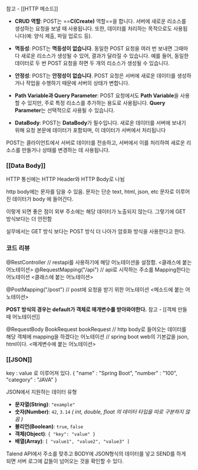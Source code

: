 참고 - [[HTTP 메소드]]

- **CRUD 역할**: POST는 ==**C(Create)** 역할==을 합니다. 서버에 새로운 리소스를 생성하는 요청을 보낼 때 사용됩니다. 또한, 데이터를 처리하는 목적으로도 사용됩니다(예: 양식 제출, 파일 업로드 등).
    
- **멱등성**: POST는 **멱등성이 없습니다**. 동일한 POST 요청을 여러 번 보내면 그때마다 새로운 리소스가 생성될 수 있어, 결과가 달라질 수 있습니다. 예를 들어, 동일한 데이터로 두 번 POST 요청을 하면 두 개의 리소스가 생성될 수 있습니다.
    
- **안정성**: POST는 **안정성이 없습니다**. POST 요청은 서버에 새로운 데이터를 생성하거나 작업을 수행하기 때문에 서버의 상태가 변합니다.
    
- **Path Variable과 Query Parameter**: POST 요청에서도 **Path Variable**을 사용할 수 있지만, 주로 특정 리소스를 추가하는 용도로 사용됩니다. **Query Parameter**는 선택적으로 사용될 수 있습니다.
    
- **DataBody**: POST는 **DataBody**가 필수입니다. 새로운 데이터를 서버에 보내기 위해 요청 본문에 데이터가 포함되며, 이 데이터가 서버에서 처리됩니다

POST는 클라이언트에서 서버로 데이터를 전송하고, 서버에서 이를 처리하여 새로운 리소스를 만들거나 상태를 변경하는 데 사용됩니다.

### [[Data Body]]
HTTP 통신에는 HTTP Header와 HTTP Body로 나뉨

http body에는 문자를 담을 수 있음.
문자는 단순 text, html, json, etc
문자로 이루어진 데이터가 body 에 들어간다.

이렇게 되면 좋은 점이 외부 주소에는 해당 데이터가 노출되지 않는다.
그렇기에 GET 방식보다는 더 안전함

실무에서는 GET 방식 보다는 POST 방식 더 나아가 암호화 방식을 사용한다고 한다.





### 코드 리뷰

@RestController
	// restapi를 사용하기에 해당 어노테이션을 설정함. 
	<클래스에 붙는 어노테이션>
@RequestMapping("/api")
	// api로 시작하는 주소를 Mapping한다는 어노테이션 
	<클래스에 붙는 어노테이션>


@PostMapping("/post")
	// post에 요청을 받기 위한 어노테이션
	<메소드에 붙는 어노테이션>


**POST 방식의 경우는 default가 객체로 매개변수를 받아와야한다.**
참고 - [[객체 만들 때 어노테이션]]

@RequestBody BookRequest bookRequest
	// http body로 들어오는 데이터를 해당 객체에 mapping을 하겠다는 어노테이션
	// spring boot web의 기본값을 json, html이다.
	<매게변수에 붙는 어노테이션>




### [[JSON]]
 key : value 로 이루어져 있다.
{
	"name" : "Spring Boot",
	"number" : "100",
	"category" : "JAVA"
}

JSON에서 지원하는 데이터 유형
- **문자열(String)**: `"example"`
- **숫자(Number)**: `42`, `3.14` 
	*( int, double, float 의 데이터 타입을 따로 구분하지 않음 )*
- **불리언(Boolean)**: `true`, `false`
- **객체(Object)**: `{ "key": "value" }`
- **배열(Array)**: `[ "value1", "value2", "value3" ]`




Talend API에서 주소를 맞추고 BODY에 JSON형식의 데이터를 넣고 SEND를 하게 되면 서버 로그에 값들이 넘어오는 것을 확인할 수 있다.




